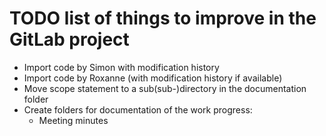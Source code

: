 # TODO list of things to improve in the GitLab project

 * Import code by Simon with modification history
 * Import code by Roxanne (with modification history if available)
 * Move scope statement to a sub(sub-)directory in the documentation folder
 * Create folders for documentation of the work progress:
    * Meeting minutes